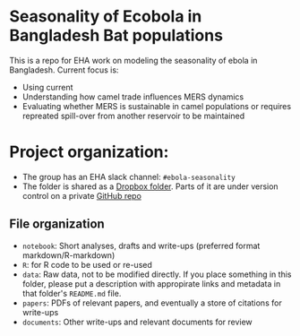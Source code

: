 # Seasonality of Ecobola in Bangladesh Bat populations

This is a repo for EHA work on modeling the seasonality of ebola in Bangladesh.
Current focus is:

-   Using current 
-   Understanding how camel trade influences MERS dynamics
-   Evaluating whether MERS is sustainable in camel populations or requires
    repreated spill-over from another reservoir to be maintained

# Project organization:

-  The group has an EHA slack channel: `#ebola-seasonality`
-  The folder is shared as a [Dropbox folder](https://www.dropbox.com/sh/7x6gumn8sajrzgi/AACM3TVHtgEVpJcVl47q_Meka?dl=0).
   Parts of it are under version control on a private [GitHub repo](https://github.com/ecohealthalliance/ebola-circulation)

## File organization

-  `notebook`: Short analyses, drafts and write-ups (preferred format 
   markdown/R-markdown)
-  `R`: for R code to be used or re-used
-  `data`:  Raw data, not to be modified directly.  If you place something in 
   this folder, please put a description with appropirate links and metadata in 
   that folder's `README.md` file.
-  `papers`:  PDFs of relevant papers, and eventually a store of citations for 
   write-ups
- `documents`: Other write-ups and relevant documents for review
